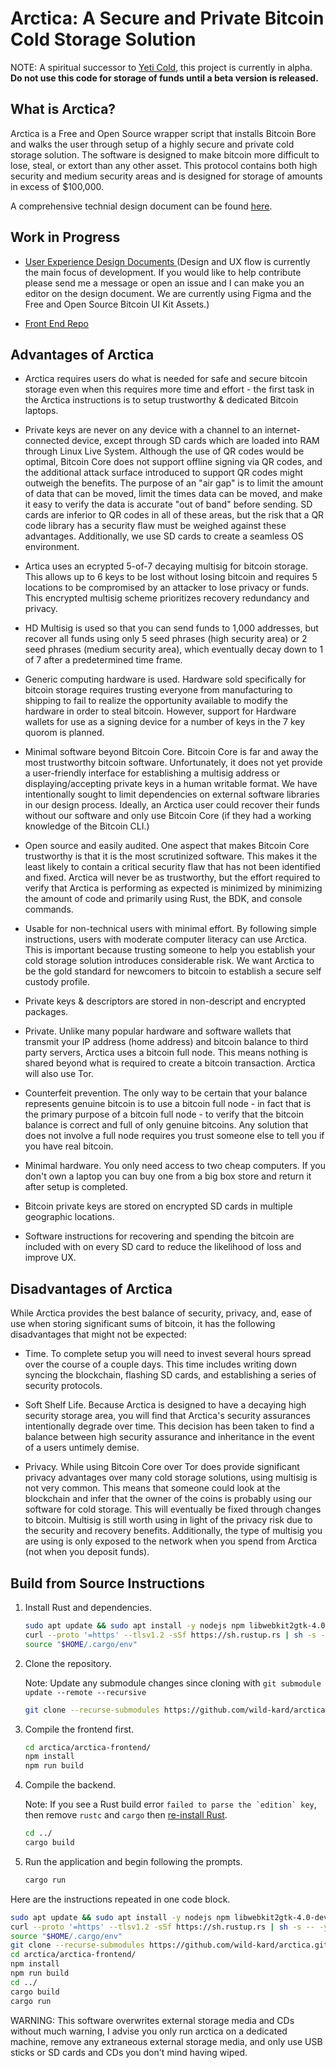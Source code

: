# Arctica: A Secure and Private Bitcoin Cold Storage Solution

NOTE: A spiritual successor to <a href="https://github.com/JWWeatherman/yeticold">Yeti Cold</a>, this project is currently in alpha. **Do not use this code for storage of funds until a beta version is released.**

## What is Arctica?

Arctica is a Free and Open Source wrapper script that installs Bitcoin Bore and walks the user through setup of a highly secure and private cold storage solution. The software is designed to make bitcoin more difficult to lose, steal, or extort than any other asset. This protocol contains both high security and medium security areas and is designed for storage of amounts in excess of $100,000.

A comprehensive technial design document can be found <a href="https://docs.google.com/document/d/1_RZysHjRNKTzPG_xDWh8-EvLn57AOlBO3d9J-_0bSRQ/edit?usp=sharing">here</a>.

## Work in Progress

- <a href="https://www.figma.com/file/KcE9byRVhSntYcTITn1OvY/Bitcoin-Wallet-UI-Kit-(Arctica)?node-id=3350%3A85090">User Experience Design Documents </a> (Design and UX flow is currently the main focus of development. If you would like to help contribute please send me a message or open an issue and I can make you an editor on the design document. We are currently using Figma and the Free and Open Source Bitcoin UI Kit Assets.)

- <a href="https://github.com/wild-kard/arctica-frontend">Front End Repo</a>

## Advantages of Arctica

 - Arctica requires users do what is needed for safe and secure bitcoin storage even when this requires more time and effort - the first task in the Arctica instructions is to setup trustworthy & dedicated Bitcoin laptops.

 - Private keys are never on any device with a channel to an internet-connected device, except through SD cards which are loaded into RAM through Linux Live System. Although the use of QR codes would be optimal, Bitcoin Core does not support offline signing via QR codes, and the additional attack surface introduced to support QR codes might outweigh the benefits. The purpose of an "air gap" is to limit the amount of data that can be moved, limit the times data can be moved, and make it easy to verify the data is accurate "out of band" before sending. SD cards are inferior to QR codes in all of these areas, but the risk that a QR code library has a security flaw must be weighed against these advantages. Additionally, we use SD cards to create a seamless OS environment.
 - Artica uses an ecrypted 5-of-7 decaying multisig for bitcoin storage. This allows up to 6 keys to be lost without losing bitcoin and requires 5 locations to be compromised by an attacker to lose privacy or funds. This encrypted multisig scheme prioritizes recovery redundancy and privacy.
 - HD Multisig is used so that you can send funds to 1,000 addresses, but recover all funds using only 5 seed phrases (high security area) or 2 seed phrases (medium security area), which eventually decay down to 1 of 7 after a predetermined time frame.
 - Generic computing hardware is used. Hardware sold specifically for bitcoin storage requires trusting everyone from manufacturing to shipping to fail to realize the opportunity available to modify the hardware in order to steal bitcoin. However, support for Hardware wallets for use as a signing device for a number of keys in the 7 key quorom is planned.
 - Minimal software beyond Bitcoin Core. Bitcoin Core is far and away the most trustworthy bitcoin software. Unfortunately, it does not yet provide a user-friendly interface for establishing a multisig address or displaying/accepting private keys in a human writable format. We have intentionally sought to limit dependencies on external software libraries in our design process. Ideally, an Arctica user could recover their funds without our software and only use Bitcoin Core (if they had a working knowledge of the Bitcoin CLI.)
 - Open source and easily audited. One aspect that makes Bitcoin Core trustworthy is that it is the most scrutinized software. This makes it the least likely to contain a critical security flaw that has not been identified and fixed. Arctica will never be as trustworthy, but the effort required to verify that Arctica is performing as expected is minimized by minimizing the amount of code and primarily using Rust, the BDK, and console commands.
 - Usable for non-technical users with minimal effort. By following simple instructions, users with moderate computer literacy can use Arctica. This is important because trusting someone to help you establish your cold storage solution introduces considerable risk. We want Arctica to be the gold standard for newcomers to bitcoin to establish a secure self custody profile.
 - Private keys & descriptors are stored in non-descript and encrypted packages.
 - Private. Unlike many popular hardware and software wallets that transmit your IP address (home address) and bitcoin balance to third party servers, Arctica uses a bitcoin full node. This means nothing is shared beyond what is required to create a bitcoin transaction. Arctica will also use Tor.
 - Counterfeit prevention. The only way to be certain that your balance represents genuine bitcoin is to use a bitcoin full node - in fact that is the primary purpose of a bitcoin full node - to verify that the bitcoin balance is correct and full of only genuine bitcoins. Any solution that does not involve a full node requires you trust someone else to tell you if you have real bitcoin.
 - Minimal hardware. You only need access to two cheap computers. If you don't own a laptop you can buy one from a big box store and return it after setup is completed.
 - Bitcoin private keys are stored on encrypted SD cards in multiple geographic locations.
 - Software instructions for recovering and spending the bitcoin are included with on every SD card to reduce the likelihood of loss and improve UX.

## Disadvantages of Arctica

While Arctica provides the best balance of security, privacy, and, ease of use when storing significant sums of bitcoin, it has the following disadvantages that might not be expected:
- Time. To complete setup you will need to invest several hours spread over the course of a couple days. This time includes writing down syncing the blockchain, flashing SD cards, and establishing a series of security protocols.

- Soft Shelf Life. Because Arctica is designed to have a decaying high security storage area, you will find that Arctica's security assurances intentionally degrade over time. This decision has been taken to find a balance between high security assurance and inheritance in the event of a users untimely demise.
- Privacy. While using Bitcoin Core over Tor does provide significant privacy advantages over many cold storage solutions, using multisig is not very common. This means that someone could look at the blockchain and infer that the owner of the coins is probably using our software for cold storage. This will eventually be fixed through changes to bitcoin. Multisig is still worth using in light of the privacy risk due to the security and recovery benefits. Additionally, the type of multisig you are using is only exposed to the network when you spend from Arctica (not when you deposit funds).

## Build from Source Instructions

1. Install Rust and dependencies.
    ```bash
    sudo apt update && sudo apt install -y nodejs npm libwebkit2gtk-4.0-dev build-essential curl wget libssl-dev libgtk-3-dev libayatana-appindicator3-dev librsvg2-dev
    curl --proto '=https' --tlsv1.2 -sSf https://sh.rustup.rs | sh -s -- -y # taken from https://www.rust-lang.org/tools/install and https://github.com/rust-lang/rustup/issues/297#issuecomment-444818896
    source "$HOME/.cargo/env"
    ```
2. Clone the repository.
    
    Note: Update any submodule changes since cloning with `git submodule update --remote --recursive`
    ```bash
    git clone --recurse-submodules https://github.com/wild-kard/arctica.git
    ```
    

3. Compile the frontend first.
    ```bash
    cd arctica/arctica-frontend/
    npm install
    npm run build
    ```
4. Compile the backend.

    Note: If you see a Rust build error ``failed to parse the `edition` key``, then remove `rustc` and `cargo` then [re-install Rust](https://www.rust-lang.org/tools/install).
    ```bash
    cd ../
    cargo build
    ```
5. Run the application and begin following the prompts.
    ```bash
    cargo run
    ```

Here are the instructions repeated in one code block.
```bash
sudo apt update && sudo apt install -y nodejs npm libwebkit2gtk-4.0-dev build-essential curl wget libssl-dev libgtk-3-dev libayatana-appindicator3-dev librsvg2-dev
curl --proto '=https' --tlsv1.2 -sSf https://sh.rustup.rs | sh -s -- -y # taken from https://www.rust-lang.org/tools/install
source "$HOME/.cargo/env"
git clone --recurse-submodules https://github.com/wild-kard/arctica.git
cd arctica/arctica-frontend/
npm install
npm run build
cd ../
cargo build
cargo run
``` 

WARNING: This software overwrites external storage media and CDs without much warning, I advise you only run arctica on a dedicated machine, remove any extraneous external storage media, and only use USB sticks or SD cards and CDs you don't mind having wiped.
